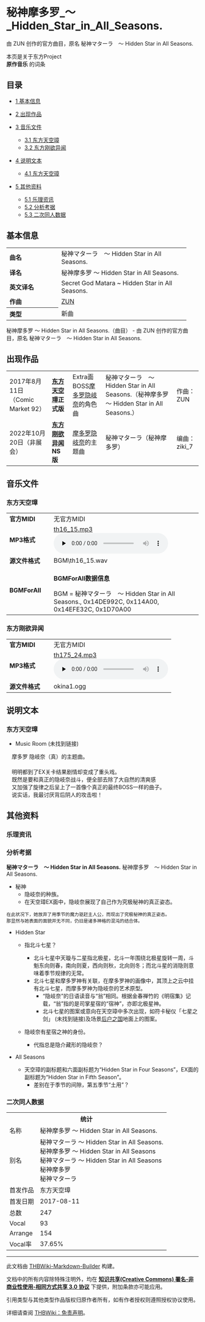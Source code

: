 # 秘神摩多罗_～_Hidden_Star_in_All_Seasons.

<!-- source html: G:\repos\THBWiki-Markdown-Builder\THBWikiMarkdown\Temp\main\9\9f\ns0%3A%E7%A7%98%E7%A5%9E%E6%91%A9%E5%A4%9A%E7%BD%97_%EF%BD%9E_Hidden_Star_in_All_Seasons%2E.html -->

由 ZUN 创作的官方曲目，原名 秘神マターラ　～ Hidden Star in All Seasons.

本页是关于东方Project  
 **原作音乐** 的词条
## 目录

- [1 基本信息](#基本信息)
- [2 出现作品](#出现作品)
- [3 音乐文件](#音乐文件)

  - [3.1 东方天空璋](#东方天空璋)
  - [3.2 东方刚欲异闻](#东方刚欲异闻)



- [4 说明文本](#说明文本)

  - [4.1 东方天空璋](#东方天空璋_2)



- [5 其他资料](#其他资料)

  - [5.1 乐理资讯](#乐理资讯)
  - [5.2 分析考据](#分析考据)
  - [5.3 二次同人数据](#二次同人数据)







## 基本信息

<table><tbody><tr><td style="width:120px"><b>曲名</b></td><td style="width:320px">秘神マターラ　～ Hidden Star in All Seasons.</td></tr><tr><td><b>译名</b></td><td>秘神摩多罗 ～ Hidden Star in All Seasons.</td></tr><tr><td><b>英文译名</b></td><td>Secret God Matara ~ Hidden Star in All Seasons.</td></tr><tr><td><b>作曲</b></td><td><a href="./ZUN.md" title="ZUN">ZUN</a></td></tr><tr><th style="text-align: left;"><b>类型</b></th><td>新曲</td></tr></tbody></table>

秘神摩多罗 ～ Hidden Star in All Seasons.（曲目） - 由 ZUN 创作的官方曲目，原名 秘神マターラ　～ Hidden Star in All Seasons.
## 出现作品

<table>
<tbody><tr><td>2017年8月11日（Comic Market 92）</td><td><b><a href="./东方天空璋.md" title="东方天空璋">东方天空璋</a>正式版</b></td><td>Extra面BOSS<a href="./摩多罗隐岐奈.md" title="摩多罗隐岐奈">摩多罗隐岐奈</a>的角色曲</td><td style="padding-left:5px;">秘神マターラ　～ Hidden Star in All Seasons.（秘神摩多罗 ～ Hidden Star in All Seasons.）</td><td style="padding-left:10px;">作曲：ZUN</td></tr>
<tr><td>2022年10月20日（非展会）</td><td><b><a href="./东方刚欲异闻.md" title="东方刚欲异闻">东方刚欲异闻</a>NS版</b></td><td><a href="./摩多罗隐岐奈.md" title="摩多罗隐岐奈">摩多罗隐岐奈</a>的主题曲</td><td style="padding-left:5px;">秘神マターラ（秘神摩多罗）</td><td style="padding-left:10px;">编曲：ziki_7</td></tr>
</tbody></table>


## 音乐文件
### 东方天空璋

<table><tbody><tr class="mw-empty-elt"></tr><tr><td width="100"><b>官方MIDI</b></td><td>无官方MIDI</td></tr><tr><td><b>MP3格式</b></td><td><a href="./文件-th16_15.mp3.md" title="文件:th16 15.mp3">th16_15.mp3</a><br><audio src="https://upload.thwiki.cc/b/b0/th16_15.mp3" loop="" controls="" preload="none"></audio></td></tr><tr><td><b>源文件格式</b></td><td>BGM\th16_15.wav</td></tr><tr><td><b>BGMForAll</b></td><td><div class="mw-collapsible mw-collapsed">
<p><b>BGMForAll数据信息</b>
</p>
<div class="mw-collapsible-content">BGM = 秘神マターラ　～ Hidden Star in All Seasons., 0x14DE992C, 0x114A00, 0x14EFE32C, 0x1D70A00</div>
</div>
</td></tr></tbody></table>


### 东方刚欲异闻

<table><tbody><tr class="mw-empty-elt"></tr><tr><td width="100"><b>官方MIDI</b></td><td>无官方MIDI</td></tr><tr><td><b>MP3格式</b></td><td><a href="./文件-th175_24.mp3.md" title="文件:th175 24.mp3">th175_24.mp3</a><br><audio src="https://upload.thwiki.cc/a/ae/th175_24.mp3" loop="" controls="" preload="none"></audio></td></tr><tr><td><b>源文件格式</b></td><td>okina1.ogg</td></tr></tbody></table>


## 说明文本
### 东方天空璋
- Music Room (未找到链接)

　摩多罗 隐岐奈（真）的主题曲。  
　  
　明明都到了EX关卡结果剧情却变成了重头戏。  
　既然是要和真正的隐岐奈战斗，便全部去除了大自然的清爽感  
　又加强了旋律之后呈上了一首像个真正的最终BOSS一样的曲子。  
　说实话，我最讨厌背后阴人的攻击啦！
## 其他资料
### 乐理资讯
### 分析考据
  
 **秘神マターラ　～ Hidden Star in All Seasons.**  秘神摩多罗　～ Hidden Star in All Seasons.
  

- 秘神
  - 隐岐奈的种族。
  - 在天空璋EX面中，隐岐奈展现了自己作为究极秘神的真正姿态。


```
在此状况下，她放弃了用季节的魔力驱赶主人公，而现出了究极秘神的真正姿态。  
那显然与她表面的面貌并无不同，仍旧是诸多神格的混沌的结合体。
```

- Hidden Star
  - 指北斗七星？
    - 北斗七星中天璇与二星指北极星，北斗一年围绕北极星旋转一周，斗魁东向则春，南向则夏，西向则秋，北向则冬；而北斗星的消隐则意味着季节规律的无常。
    - 北斗七星和摩多罗神有关联，在摩多罗神的画像中，其顶上之云中挂有北斗七星，而摩多罗神为隐岐奈的艺术原型。
      - “隐岐奈”的日语读音与“翁”相同。根据金春禅竹的《明宿集》记载，“翁”指的是司掌星宿的“宿神”，亦即北极星神。
      - 北斗七星的图案或意向在天空璋中多次出现，如符卡秘仪「七星之剑」 (未找到链接)及场景[后户之国](./后户之国.md)地面上的图案。


  - 隐岐奈有星宿之神的身份。
    - 代指总是隐介藏形的隐岐奈？


- All Seasons
  - 天空璋的副标题和六面副标题为“Hidden Star in Four Seasons”，EX面的副标题为“Hidden Star in Fifth Season”。
    - 差别在于季节的间隙，第五季节“土用”？



### 二次同人数据

<table><tbody><tr><th colspan="2">统计</th></tr>
<tr><td>名称</td><td>秘神摩多罗 ～ Hidden Star in All Seasons.</td></tr>
<tr><td>别名</td><td>秘神マターラ ～ Hidden Star in All Seasons.<br>秘神摩多罗 ～ Hidden Star in All Seasons<br>秘神マターラ ～ Hidden Star in All Seasons<br>秘神摩多罗<br>秘神マターラ</td></tr>
<tr><td>首发作品</td><td>东方天空璋</td></tr>
<tr><td>首发日期</td><td>2017-08-11</td></tr>
<tr><td>总数</td><td>247</td></tr>
<tr><td>Vocal</td><td>93</td></tr>
<tr><td>Arrange</td><td>154</td></tr>
<tr><td>Vocal率</td><td>37.65%</td></tr>
</tbody></table>




  
  

  





---

此文档由 [THBWiki-Markdown-Builder](https://github.com/Delsin-Yu/THBWiki-Markdown-Builder) 构建。

文档中的所有内容除特殊注明外，均在 [**知识共享(Creative Commons) 署名-非商业性使用-相同方式共享 3.0 协议**](https://creativecommons.org/licenses/by-sa/3.0/deed.zh-hans) 下提供，附加条款亦可能应用。

引用类型与其他类型作品版权归原作者所有，如有作者授权则遵照授权协议使用。

详细请查阅 [THBWiki：免责声明](https://thbwiki.cc/THBWiki:%E5%85%8D%E8%B4%A3%E5%A3%B0%E6%98%8E)。

